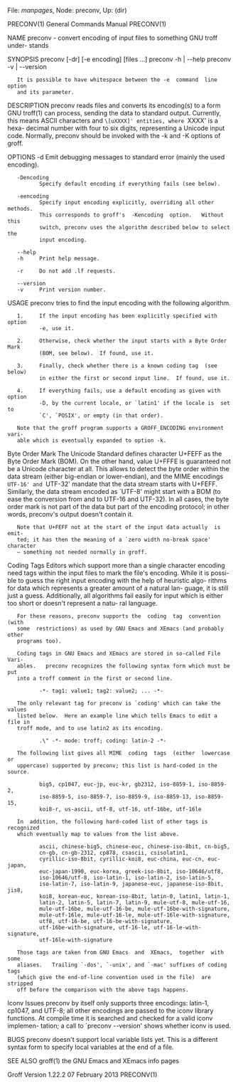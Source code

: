 File: *manpages*,  Node: preconv,  Up: (dir)

PRECONV(1)                  General Commands Manual                 PRECONV(1)



NAME
       preconv - convert encoding of input files to something GNU troff under-
       stands

SYNOPSIS
       preconv [-dr] [-e encoding] [files ...]
       preconv -h | --help
       preconv -v | --version

       It is possible to have whitespace between the -e  command  line  option
       and its parameter.

DESCRIPTION
       preconv reads files and converts its encoding(s) to a form GNU troff(1)
       can process, sending the data  to  standard  output.   Currently,  this
       means ASCII characters and `\[uXXXX]' entities, where `XXXX' is a hexa-
       decimal number with four to six digits, representing  a  Unicode  input
       code.   Normally,  preconv should be invoked with the -k and -K options
       of groff.

OPTIONS
       -d     Emit debugging messages  to  standard  error  (mainly  the  used
              encoding).

       -Dencoding
              Specify default encoding if everything fails (see below).

       -eencoding
              Specify input encoding explicitly, overriding all other methods.
              This corresponds to groff's  -Kencoding  option.   Without  this
              switch, preconv uses the algorithm described below to select the
              input encoding.

       --help
       -h     Print help message.

       -r     Do not add .lf requests.

       --version
       -v     Print version number.

USAGE
       preconv tries to find the input encoding with the following algorithm.

       1.     If the input encoding has been explicitly specified with  option
              -e, use it.

       2.     Otherwise, check whether the input starts with a Byte Order Mark
              (BOM, see below).  If found, use it.

       3.     Finally, check whether there is a known coding tag  (see  below)
              in either the first or second input line.  If found, use it.

       4.     If everything fails, use a default encoding as given with option
              -D, by the current locale, or `latin1' if the locale is  set  to
              `C', `POSIX', or empty (in that order).

       Note that the groff program supports a GROFF_ENCODING environment vari-
       able which is eventually expanded to option -k.

   Byte Order Mark
       The Unicode Standard defines character U+FEFF as the  Byte  Order  Mark
       (BOM).   On the other hand, value U+FFFE is guaranteed not be a Unicode
       character at all.  This allows to detect the byte order within the data
       stream  (either  big-endian  or  lower-endian),  and the MIME encodings
       `UTF-16' and `UTF-32' mandate that the data stream starts with  U+FEFF.
       Similarly,  the  data  stream encoded as `UTF-8' might start with a BOM
       (to ease the conversion from and to UTF-16 and UTF-32).  In all  cases,
       the  byte  order  mark is not part of the data but part of the encoding
       protocol; in other words, preconv's output doesn't contain it.

       Note that U+FEFF not at the start of the input data actually  is  emit-
       ted; it has then the meaning of a `zero width no-break space' character
       – something not needed normally in groff.

   Coding Tags
       Editors which support more than a single character encoding  need  tags
       within the input files to mark the file's encoding.  While it is possi-
       ble to guess the right input encoding with the help of heuristic  algo-
       rithms  for  data  which  represents a greater amount of a natural lan-
       guage, it is still just a guess.   Additionally,  all  algorithms  fail
       easily for input which is either too short or doesn't represent a natu-
       ral language.

       For these reasons, preconv supports the  coding  tag  convention  (with
       some  restrictions) as used by GNU Emacs and XEmacs (and probably other
       programs too).

       Coding tags in GNU Emacs and XEmacs are stored in so-called File  Vari-
       ables.   preconv recognizes the following syntax form which must be put
       into a troff comment in the first or second line.

              -*- tag1: value1; tag2: value2; ... -*-

       The only relevant tag for preconv is `coding' which can take the values
       listed below.  Here an example line which tells Emacs to edit a file in
       troff mode, and to use latin2 as its encoding.

              .\" -*- mode: troff; coding: latin-2 -*-

       The following list gives all MIME  coding  tags  (either  lowercase  or
       uppercase) supported by preconv; this list is hard-coded in the source.

              big5, cp1047, euc-jp, euc-kr, gb2312, iso-8859-1, iso-8859-2,
              iso-8859-5, iso-8859-7, iso-8859-9, iso-8859-13, iso-8859-15,
              koi8-r, us-ascii, utf-8, utf-16, utf-16be, utf-16le

       In  addition, the following hard-coded list of other tags is recognized
       which eventually map to values from the list above.

              ascii, chinese-big5, chinese-euc, chinese-iso-8bit, cn-big5,
              cn-gb, cn-gb-2312, cp878, csascii, csisolatin1,
              cyrillic-iso-8bit, cyrillic-koi8, euc-china, euc-cn, euc-japan,
              euc-japan-1990, euc-korea, greek-iso-8bit, iso-10646/utf8,
              iso-10646/utf-8, iso-latin-1, iso-latin-2, iso-latin-5,
              iso-latin-7, iso-latin-9, japanese-euc, japanese-iso-8bit, jis8,
              koi8, korean-euc, korean-iso-8bit, latin-0, latin1, latin-1,
              latin-2, latin-5, latin-7, latin-9, mule-utf-8, mule-utf-16,
              mule-utf-16be, mule-utf-16-be, mule-utf-16be-with-signature,
              mule-utf-16le, mule-utf-16-le, mule-utf-16le-with-signature,
              utf8, utf-16-be, utf-16-be-with-signature,
              utf-16be-with-signature, utf-16-le, utf-16-le-with-signature,
              utf-16le-with-signature

       Those tags are taken from GNU Emacs  and  XEmacs,  together  with  some
       aliases.   Trailing `-dos', `-unix', and `-mac' suffixes of coding tags
       (which give the end-of-line convention used in the file)  are  stripped
       off before the comparison with the above tags happens.

   Iconv Issues
       preconv  by  itself only supports three encodings: latin-1, cp1047, and
       UTF-8; all other encodings are passed to the iconv  library  functions.
       At  compile time it is searched and checked for a valid iconv implemen-
       tation; a call to `preconv --version' shows whether iconv is used.

BUGS
       preconv doesn't support local variable lists yet.  This is a  different
       syntax form to specify local variables at the end of a file.

SEE ALSO
       groff(1)
       the GNU Emacs and XEmacs info pages



Groff Version 1.22.2           07 February 2013                     PRECONV(1)
